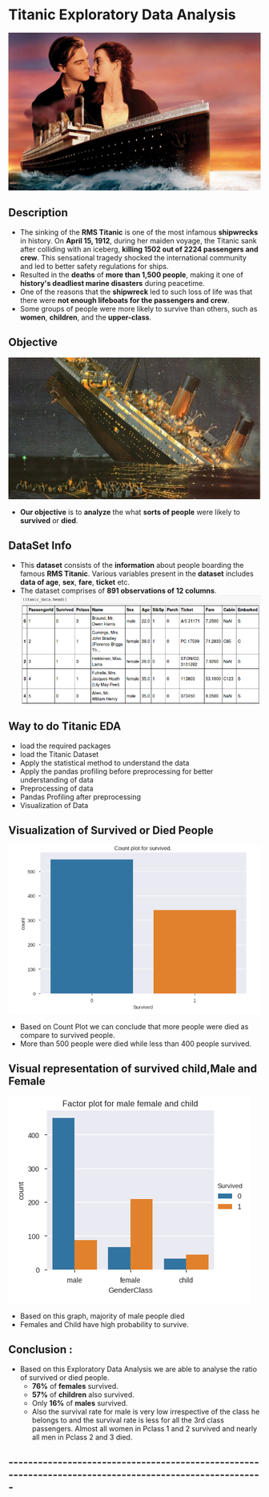 # Titanic Exploratory Data Analysis <br>
![image.jpg](./titanic.jpg)<br>
## Description
- The sinking of the __RMS Titanic__ is one of the most infamous __shipwrecks__ in history.  On __April 15, 1912__, during her maiden voyage, the Titanic sank after colliding with an iceberg, __killing 1502 out of 2224 passengers and crew__. This sensational tragedy shocked the international community and led to better safety regulations for ships.
- Resulted in the __deaths__ of __more than 1,500 people__, making it one of __history's deadliest marine disasters__ during peacetime.
- One of the reasons that the __shipwreck__ led to such loss of life was that there were __not enough lifeboats for the passengers and crew__.
- Some groups of people were more likely to survive than others, such as __women__, __children__, and the __upper-class__.

## Objective
![image.jpg](./Survived.jpg)<br>
- __Our objective__ is to __analyze__ the what __sorts of people__ were likely to __survived__ or __died__.
## DataSet Info
- This __dataset__ consists of the __information__ about people boarding the famous __RMS Titanic__. Various variables present in the __dataset__ includes __data of age__, __sex__, __fare__, __ticket__ etc.
- The dataset comprises of __891 observations of 12 columns__.<br> 
![image.png](./data.png)

## Way to do Titanic EDA
- load the required packages
- load the Titanic Dataset
- Apply the statistical method to understand the data
- Apply the pandas profiling before preprocessing for better understanding of data
- Preprocessing of data
- Pandas Profiling after preprocessing
- Visualization of Data

## Visualization of Survived or Died People
![image.png](./count.png)
- Based on Count Plot we can conclude that more people were died as compare to survived people.
- More than 500 people were died while less than 400 people survived.

## Visual representation of survived child,Male and Female
![image.png](./GenderSurvived.png)
- Based on this graph, majority of male people died
- Females and Child have high probability to survive.

## Conclusion :
- Based on this Exploratory Data Analysis we are able to analyse the ratio of survived or died people.
  - __76%__ of __females__ survived.
  - __57%__ of __children__ also survived.
  - Only __16%__ of __males__ survived.
  - Also the survival rate for male is very low irrespective of the class he belongs to and the survival rate is less for all the 3rd class passengers. Almost all women in Pclass 1 and 2 survived and nearly all men in Pclass 2 and 3 died.




## ------------------------------------------------------------------------------------------------------- ##






